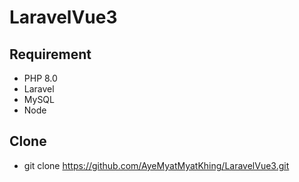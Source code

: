 # LaravelVue3
## Requirement
- PHP 8.0
- Laravel 
- MySQL
- Node
## Clone
- git clone https://github.com/AyeMyatMyatKhing/LaravelVue3.git

